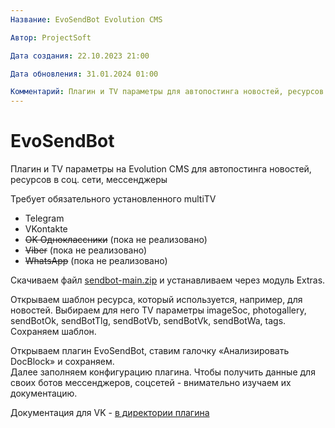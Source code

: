 ```yaml
---
Название: EvoSendBot Evolution CMS

Автор: ProjectSoft

Дата создания: 22.10.2023 21:00

Дата обновления: 31.01.2024 01:00

Комментарий: Плагин и TV параметры для автопостинга новостей, ресурсов в соц. сети, мессенджеры
---
```

# EvoSendBot

Плагин и TV параметры на Evolution CMS для автопостинга новостей, ресурсов в соц. сети, мессенджеры

Требует обязательного установленного multiTV
* Telegram
* VKontakte
* ~~OK Одноклассники~~ (пока не реализовано)
* ~~Viber~~ (пока не реализовано)
* ~~WhatsApp~~ (пока не реализовано)

Скачиваем файл [sendbot-main.zip](https://codeload.github.com/ProjectSoft-STUDIONIONS/sendbot/zip/refs/heads/main) и устанавливаем через модуль Extras.

Открываем шаблон ресурса, который используется, например, для новостей. Выбираем для него TV параметры imageSoc, photogallery, sendBotOk, sendBotTlg, sendBotVb, sendBotVk, sendBotWa, tags. Сохраняем шаблон.

Открываем плагин EvoSendBot, ставим галочку «Анализировать DocBlock» и сохраняем.   
Далее заполняем конфигурацию плагина. Чтобы получить данные для своих ботов мессенджеров, соцсетей - внимательно изучаем их документацию.

Документация для VK - [в директории плагина](assets/plugins/evosendbot/README.md)